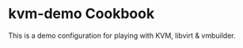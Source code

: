 kvm-demo Cookbook
=================

This is a demo configuration for playing with KVM, libvirt & vmbuilder.
